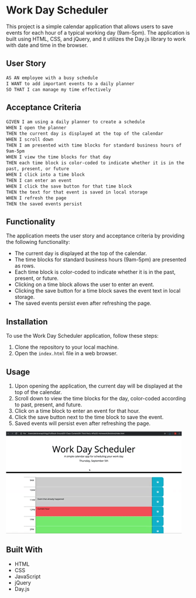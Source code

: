 # Work Day Scheduler

This project is a simple calendar application that allows users to save events for each hour of a typical working day (9am-5pm). The application is built using HTML, CSS, and jQuery, and it utilizes the Day.js library to work with date and time in the browser.

## User Story

```
AS AN employee with a busy schedule
I WANT to add important events to a daily planner
SO THAT I can manage my time effectively
```

## Acceptance Criteria

```
GIVEN I am using a daily planner to create a schedule
WHEN I open the planner
THEN the current day is displayed at the top of the calendar
WHEN I scroll down
THEN I am presented with time blocks for standard business hours of 9am-5pm
WHEN I view the time blocks for that day
THEN each time block is color-coded to indicate whether it is in the past, present, or future
WHEN I click into a time block
THEN I can enter an event
WHEN I click the save button for that time block
THEN the text for that event is saved in local storage
WHEN I refresh the page
THEN the saved events persist
```

## Functionality

The application meets the user story and acceptance criteria by providing the following functionality:

- The current day is displayed at the top of the calendar.
- The time blocks for standard business hours (9am-5pm) are presented as rows.
- Each time block is color-coded to indicate whether it is in the past, present, or future.
- Clicking on a time block allows the user to enter an event.
- Clicking the save button for a time block saves the event text in local storage.
- The saved events persist even after refreshing the page.

## Installation

To use the Work Day Scheduler application, follow these steps:

1. Clone the repository to your local machine.
2. Open the `index.html` file in a web browser.

## Usage

1. Upon opening the application, the current day will be displayed at the top of the calendar.
2. Scroll down to view the time blocks for the day, color-coded according to past, present, and future.
3. Click on a time block to enter an event for that hour.
4. Click the save button next to the time block to save the event.
5. Saved events will persist even after refreshing the page.

![A user clicks on slots on the color-coded calendar and edits the events.](./Assets/05-third-party-apis-homework-demo.gif)

## Built With

- HTML
- CSS
- JavaScript
- jQuery
- Day.js






